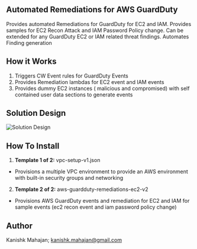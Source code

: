 <p align="center">
</p>

## Automated Remediations for AWS GuardDuty 

 Provides automated Remediations for GuardDuty for EC2 and IAM. Provides samples for EC2 Recon Attack and IAM Password Policy change. Can be extended for any GuardDuty EC2 or IAM related threat findings. Automates Finding generation

## How it Works

1. Triggers CW Event rules for GuardDuty Events
2. Provides Remediation lambdas for EC2 event and IAM events
3. Provides dummy EC2 instances ( malicious and compromised) with self contained user data sections to generate events

## Solution Design

![Solution Design](https://github.com/kmahajan11/awstransformation/blob/master/aws-auto-remediate-threat-intelligence/images/arch-diagram1.png)


## How To Install

1. **Template 1 of 2:** vpc-setup-v1.json
* Provisions a multiple VPC environment to provide an AWS environment with built-in security groups and networking


2. **Template 2 of 2:** aws-guardduty-remediations-ec2-v2
* Provisions AWS GuardDuty events and remediation for EC2 and IAM for sample events (ec2 recon event and iam password policy change)


## Author

Kanishk Mahajan; kanishk.mahajan@gmail.com

